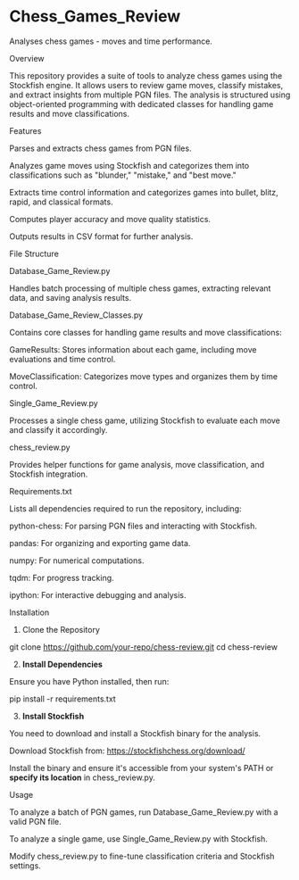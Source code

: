 # Chess_Games_Review
Analyses chess games - moves and time performance.


Overview

This repository provides a suite of tools to analyze chess games using the Stockfish engine. It allows users to review game moves, classify mistakes, and extract insights from multiple PGN files. The analysis is structured using object-oriented programming with dedicated classes for handling game results and move classifications.

Features

Parses and extracts chess games from PGN files.

Analyzes game moves using Stockfish and categorizes them into classifications such as "blunder," "mistake," and "best move."

Extracts time control information and categorizes games into bullet, blitz, rapid, and classical formats.

Computes player accuracy and move quality statistics.

Outputs results in CSV format for further analysis.

File Structure

Database_Game_Review.py

Handles batch processing of multiple chess games, extracting relevant data, and saving analysis results.

Database_Game_Review_Classes.py

Contains core classes for handling game results and move classifications:

GameResults: Stores information about each game, including move evaluations and time control.

MoveClassification: Categorizes move types and organizes them by time control.

Single_Game_Review.py

Processes a single chess game, utilizing Stockfish to evaluate each move and classify it accordingly.

chess_review.py

Provides helper functions for game analysis, move classification, and Stockfish integration.

Requirements.txt

Lists all dependencies required to run the repository, including:

python-chess: For parsing PGN files and interacting with Stockfish.

pandas: For organizing and exporting game data.

numpy: For numerical computations.

tqdm: For progress tracking.

ipython: For interactive debugging and analysis.

Installation

1. Clone the Repository

git clone https://github.com/your-repo/chess-review.git
cd chess-review

2. **Install Dependencies**

Ensure you have Python installed, then run:

pip install -r requirements.txt

3. **Install Stockfish**

You need to download and install a Stockfish binary for the analysis.

Download Stockfish from: https://stockfishchess.org/download/

Install the binary and ensure it's accessible from your system's PATH or **specify its location** in chess_review.py.

Usage

To analyze a batch of PGN games, run Database_Game_Review.py with a valid PGN file.

To analyze a single game, use Single_Game_Review.py with Stockfish.

Modify chess_review.py to fine-tune classification criteria and Stockfish settings.
